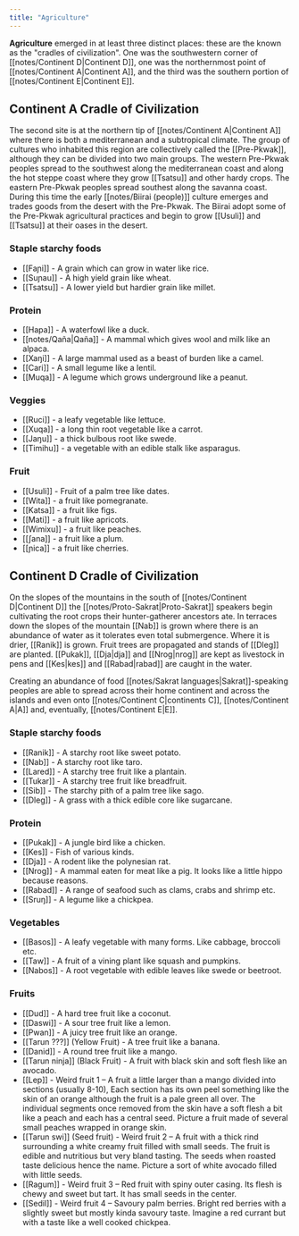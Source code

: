```yaml
---
title: "Agriculture"
---
```


**Agriculture** emerged in at least three distinct places: these are the known as the "cradles of civilization". One was the southwestern corner of [[notes/Continent D|Continent D]], one was the northernmost point of [[notes/Continent A|Continent A]], and the third was the southern portion of [[notes/Continent E|Continent E]].

## Continent A Cradle of Civilization

The second site is at the northern tip of [[notes/Continent A|Continent A]] where there is both a mediterranean and a subtropical climate. The group of cultures who inhabited this region are collectively called the [[Pre-Pkwak]], although they can be divided into two main groups. The western Pre-Pkwak peoples spread to the southwest along the mediterranean coast and along the hot steppe coast where they grow [[Tsatsu]] and other hardy crops. The eastern Pre-Pkwak peoples spread southest along the savanna coast. During this time the early [[notes/Biirai (people)]] culture emerges and trades goods from the desert with the Pre-Pkwak. The Biirai adopt some of the Pre-Pkwak agricultural practices and begin to grow [[Usuli]] and [[Tsatsu]] at their oases in the desert.

### Staple starchy foods

- [[Faɲi]] - A grain which can grow in water like rice. 
- [[Suɲau]] - A high yield grain like wheat. 
- [[Tsatsu]] - A lower yield but hardier grain like millet.

### Protein

- [[Hapa]] - A waterfowl like a duck.
- [[notes/Qaña|Qaña]] - A mammal which gives wool and milk like an alpaca.
- [[Xaŋi]] - A large mammal used as a beast of burden like a camel.
- [[Cari]] - A small legume like a lentil. 
- [[Muqa]] - A legume which grows underground like a peanut. 

### Veggies

- [[Ruci]] - a leafy vegetable like lettuce.
- [[Xuqa]] - a long thin root vegetable like a carrot.
- [[Jaŋu]] - a thick bulbous root like swede. 
- [[Timihu]] - a vegetable with an edible stalk like asparagus.

### Fruit

- [[Usuli]] - Fruit of a palm tree like dates.
- [[Wita]] - a fruit like pomegranate. 
- [[Katsa]] - a fruit like figs.
- [[Mati]] - a fruit like apricots. 
- [[Wimixu]] - a fruit like peaches.
- [[ʃana]] - a fruit like a plum.
- [[ɲica]] - a fruit like cherries.

## Continent D Cradle of Civilization

On the slopes of the mountains in the south of [[notes/Continent D|Continent D]] the [[notes/Proto-Sakrat|Proto-Sakrat]] speakers begin cultivating the root crops their hunter-gatherer ancestors ate. In terraces down the slopes of the mountain [[Nab]] is grown where there is an abundance of water as it tolerates even total submergence. Where it is drier, [[Ranik]] is grown. Fruit trees are propagated and stands of [[Dleg]] are planted. [[Pukak]], [[Dja|dja]] and [[Nrog|nrog]] are kept as livestock in pens and [[Kes|kes]] and [[Rabad|rabad]] are caught in the water.

Creating an abundance of food [[notes/Sakrat languages|Sakrat]]-speaking peoples are able to spread across their home continent and across the islands and even onto [[notes/Continent C|continents C]], [[notes/Continent A|A]] and, eventually, [[notes/Continent E|E]].

### Staple starchy foods

- [[Ranik]] - A starchy root like sweet potato.
- [[Nab]] - A starchy root like taro.   
- [[Lared]] - A starchy tree fruit like a plantain.
- [[Tukar]] - A starchy tree fruit like breadfruit.
- [[Sib]] - The starchy pith of a palm tree like sago.
- [[Dleg]] - A grass with a thick edible core like sugarcane.  

### Protein

- [[Pukak]] - A jungle bird like a chicken.
- [[Kes]] - Fish of various kinds.
- [[Dja]] - A rodent like the polynesian rat.
- [[Nrog]] - A mammal eaten for meat like a pig. It looks like a little hippo because reasons.             
- [[Rabad]] - A range of seafood such as clams, crabs and shrimp etc.
- [[Sruŋ]] - A legume like a chickpea. 

### Vegetables

- [[Basos]] - A leafy vegetable with many forms. Like cabbage, broccoli etc.
- [[Taw]] - A fruit of a vining plant like squash and pumpkins.  
- [[Nabos]] - A root vegetable with edible leaves like swede or beetroot. 

### Fruits

- [[Dud]] - A hard tree fruit like a coconut. 
- [[Daswi]] - A sour tree fruit like a lemon. 
- [[Pwan]] - A juicy tree fruit like an orange. 
- [[Tarun ???]] (Yellow Fruit) - A tree fruit like a banana.
- [[Danid]] - A round tree fruit like a mango. 
- [[Tarun ninja]] (Black Fruit) - A fruit with black skin and soft flesh like an avocado. 
- [[Lep]] - Weird fruit 1 – A fruit a little larger than a mango divided into sections (usually 8-10), Each section has its own peel something like the skin of an orange although the fruit is a pale green all over. The individual segments once removed from the skin have a soft flesh a bit like a peach and each has a central seed. Picture a fruit made of several small peaches wrapped in orange skin.
- [[Tarun swi]] (Seed fruit) - Weird fruit 2 – A fruit with a thick rind surrounding a white creamy fruit filled with small seeds. The fruit is edible and nutritious but very bland tasting. The seeds when roasted taste delicious hence the name. Picture a sort of white avocado filled with little seeds.
- [[Ragum]] - Weird fruit 3 – Red fruit with spiny outer casing. Its flesh is chewy and sweet but tart. It has small seeds in the center.
- [[Sedil]] - Weird fruit 4 – Savoury palm berries. Bright red berries with a slightly sweet but mostly kinda savoury taste. Imagine a red currant but with a taste like a well cooked chickpea.
